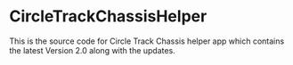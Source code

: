 # CircleTrackChassisHelper
This is the source code for Circle Track Chassis helper app which contains the latest Version 2.0 along with the updates.
